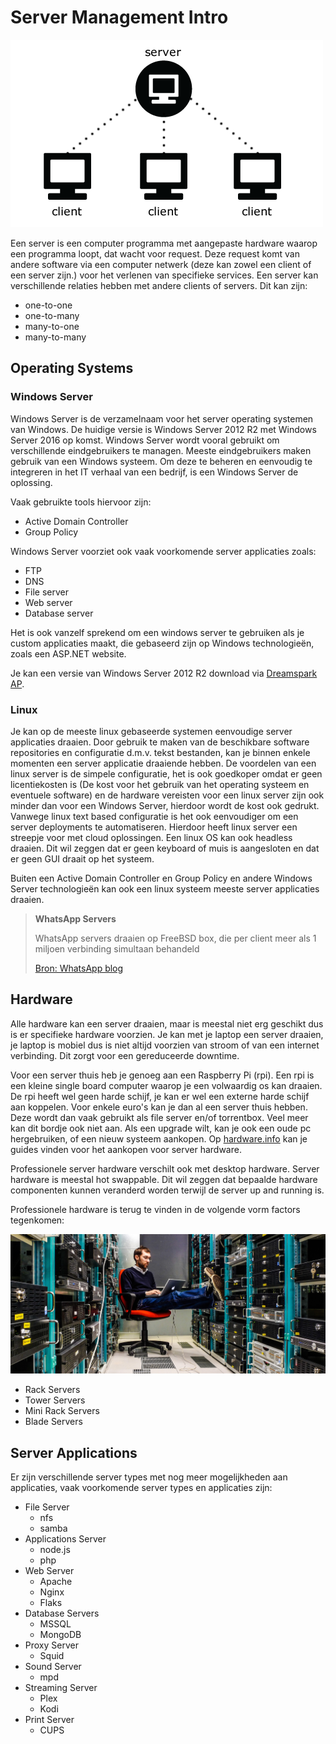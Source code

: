 # Server Management Intro
![Client/Server](images/server_client.png)

Een server is een computer programma met aangepaste hardware waarop een
programma loopt, dat wacht voor request. Deze request komt van andere software
via een computer netwerk (deze kan zowel een client of een server zijn.) voor
het verlenen van specifieke services. Een server kan verschillende relaties
hebben met andere clients of servers. Dit kan zijn:

* one-to-one
* one-to-many
* many-to-one
* many-to-many

## Operating Systems

### Windows Server
Windows Server is de verzamelnaam voor het server operating systemen van
Windows. De huidige versie is Windows Server 2012 R2 met Windows Server 2016 op
komst. Windows Server wordt vooral gebruikt om verschillende eindgebruikers te 
managen. Meeste eindgebruikers maken gebruik van een Windows systeem. Om deze 
te beheren en eenvoudig te integreren in het IT verhaal van een bedrijf, is een
Windows Server de oplossing. 

Vaak gebruikte tools hiervoor zijn:
* Active Domain Controller
* Group Policy

Windows Server voorziet ook vaak voorkomende server applicaties zoals:
* FTP
* DNS
* File server
* Web server
* Database server

Het is ook vanzelf sprekend om een windows server te gebruiken als je custom
applicaties maakt, die gebaseerd zijn op Windows technologieën, zoals een
ASP.NET website.

Je kan een versie van Windows Server 2012 R2 download via [Dreamspark AP](dreamspark.ap.be).

### Linux 
Je kan op de meeste linux gebaseerde systemen eenvoudige server applicaties
draaien. Door gebruik te maken van de beschikbare software repositories en
configuratie d.m.v. tekst bestanden, kan je binnen enkele momenten een server
applicatie draaiende hebben. De voordelen van een linux server is de simpele
configuratie, het is ook goedkoper omdat er geen licentiekosten is (De kost voor
het gebruik van het operating systeem en eventuele software) en de hardware
vereisten voor een linux server zijn ook minder dan voor een Windows Server,
hierdoor wordt de kost ook gedrukt. Vanwege linux text based configuratie is
het ook eenvoudiger om een server deployments te automatiseren. Hierdoor heeft
linux server een streepje voor met cloud oplossingen. Een linux OS kan ook 
headless draaien. Dit wil zeggen dat er geen keyboard of muis is aangesloten
en dat er geen GUI draait op het systeem.

Buiten een Active Domain Controller en Group Policy en andere Windows Server
technologieën kan ook een linux systeem meeste server applicaties draaien.

> **WhatsApp Servers**
>
> WhatsApp servers draaien op FreeBSD box, die per client meer als 1 miljoen
> verbinding simultaan behandeld 
>
> [Bron: WhatsApp blog](http://blog.whatsapp.com/196/1-million-is-so-2011)

## Hardware 
Alle hardware kan een server draaien, maar is meestal niet erg geschikt dus is
er specifieke hardware voorzien. Je kan met je laptop een server draaien, je
laptop is mobiel dus is niet altijd voorzien van stroom of van een internet
verbinding. Dit zorgt voor een gereduceerde downtime. 

Voor een server thuis heb je genoeg aan een Raspberry Pi (rpi). Een rpi is een
kleine single board computer waarop je een volwaardig os kan draaien. De rpi
heeft wel geen harde schijf, je kan er wel een externe harde schijf aan
koppelen. Voor enkele euro's kan je dan al een server thuis hebben. Deze wordt
dan vaak gebruikt als file server en/of torrentbox. Veel meer kan dit bordje
ook niet aan. Als een upgrade wilt, kan je ook een oude pc hergebruiken, of een
nieuw systeem aankopen. Op [hardware.info](http://be.hardware.info/pcadvies)
kan je guides vinden voor het aankopen voor server hardware.  

Professionele server hardware verschilt ook met desktop hardware. Server
hardware is meestal hot swappable. Dit wil zeggen dat bepaalde hardware
componenten kunnen veranderd worden terwijl de server up and running is.

Professionele hardware is terug te vinden in de volgende vorm factors tegenkomen:

![Server Rack](images/server_rack.jpg)

* Rack Servers
* Tower Servers
* Mini Rack Servers
* Blade Servers

## Server Applications
Er zijn verschillende server types met nog meer mogelijkheden aan applicaties, vaak voorkomende server types en applicaties zijn:
* File Server
  * nfs
  * samba
* Applications Server
  * node.js
  * php
* Web Server
  * Apache
  * Nginx
  * Flaks
* Database Servers
  * MSSQL
  * MongoDB
* Proxy Server
  * Squid
* Sound Server
  * mpd
* Streaming Server
  * Plex
  * Kodi
* Print Server
  * CUPS

 
